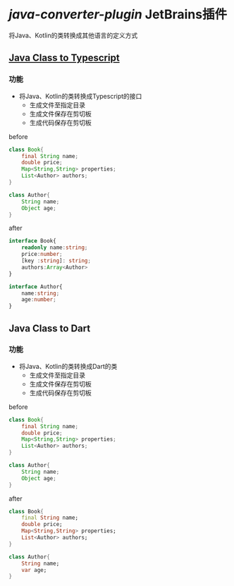 *java-converter-plugin* JetBrains插件
=========================

将Java、Kotlin的类转换成其他语言的定义方式

## [Java Class to Typescript](https://plugins.jetbrains.com/plugin/13800-java-class-to-typescript)
### 功能
- 将Java、Kotlin的类转换成Typescript的接口
    - 生成文件至指定目录
    - 生成文件保存在剪切板
    - 生成代码保存在剪切板
    
before
```java
class Book{
    final String name;
    double price;
    Map<String,String> properties;
    List<Author> authors;    
}

class Author{
    String name;
    Object age;
}
```

after
```typescript
interface Book{
    readonly name:string;
    price:number;
    [key :string]: string;
    authors:Array<Author>
}

interface Author{
    name:string;
    age:number;
}
```

## Java Class to Dart
### 功能
- 将Java、Kotlin的类转换成Dart的类
    - 生成文件至指定目录
    - 生成文件保存在剪切板
    - 生成代码保存在剪切板
    

before
```java
class Book{
    final String name;
    double price;
    Map<String,String> properties;
    List<Author> authors;    
}

class Author{
    String name;
    Object age;
}
```

after
```dart
class Book{
    final String name;
    double price;
    Map<String,String> properties;
    List<Author> authors; 
}

class Author{
    String name;
    var age;
}
```